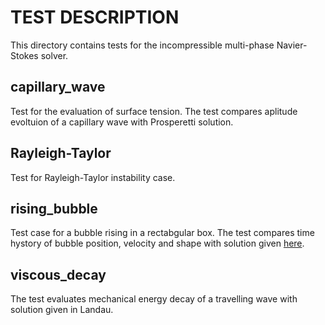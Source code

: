 # TEST DESCRIPTION

This directory contains tests for the incompressible multi-phase Navier-Stokes solver.

## capillary_wave

Test for the evaluation of surface tension. The test compares aplitude evoltuion of a capillary wave 
with Prosperetti solution.

## Rayleigh-Taylor

Test for Rayleigh-Taylor instability case.

## rising_bubble

Test case for a bubble rising in a rectabgular box. The test compares time 
hystory of bubble position, velocity and shape with solution given 
[here](https://wwwold.mathematik.tu-dortmund.de/~featflow/en/benchmarks/cfdbenchmarking/bubble.html).


## viscous_decay

The test evaluates mechanical energy decay of a travelling wave with solution given in Landau.

